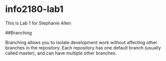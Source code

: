 # info2180-lab1

This is Lab 1 for Stephanie Allen

##Branching

Branching allows you to isolate development work without affecting other branches in the repository. Each repository has one default branch (usually called master), and can have multiple other branches.